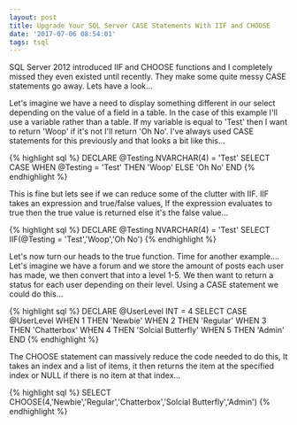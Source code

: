 ```yaml
---
layout: post
title: Upgrade Your SQL Server CASE Statements With IIF and CHOOSE
date: '2017-07-06 08:54:01'
tags: tsql
---
```

SQL Server 2012 introduced IIF and CHOOSE functions and I completely missed they even existed until recently. They make some quite messy CASE statements go away. Lets have a look...

Let's imagine we have a need to display something different in our select depending on the value of a field in a table. In the case of this example I'll use a variable rather than a table. If my variable is equal to 'Test' then I want to return 'Woop' if it's not I'll return 'Oh No'. I've always used CASE statements for this previously and that looks a bit like this...

{% highlight sql %}
DECLARE @Testing NVARCHAR(4) = 'Test'
SELECT CASE WHEN @Testing = 'Test' THEN 'Woop' ELSE 'Oh No' END
{% endhighlight %}

This is fine but lets see if we can reduce some of the clutter with IIF. IIF takes an expression and true/false values, If the expression evaluates to true then the true value is returned else it's the false value...

{% highlight sql %}
DECLARE @Testing NVARCHAR(4) = 'Test'
SELECT IIF(@Testing = 'Test','Woop','Oh No')
{% endhighlight %}

Let's now turn our heads to the true function. Time for another example.... Let's imagine we have a forum and we store the amount of posts each user has made, we then convert that into a level 1-5. We then want to return a status for each user depending on their level. Using a CASE statement we could do this...

{% highlight sql %}
DECLARE @UserLevel INT = 4
SELECT 
	CASE @UserLevel 
	WHEN  1 THEN 'Newbie'
	WHEN 2 THEN 'Regular'
	WHEN 3 THEN 'Chatterbox'
	WHEN 4 THEN 'Solcial Butterfly'
	WHEN 5 THEN 'Admin'
END
{% endhighlight %}

The CHOOSE statement can massively reduce the code needed to do this, It takes an index and a list of items, it then returns the item at the specified index or NULL if there is no item at that index...

{% highlight sql %}
SELECT CHOOSE(4,'Newbie','Regular','Chatterbox','Solcial Butterfly','Admin')
{% endhighlight %}


